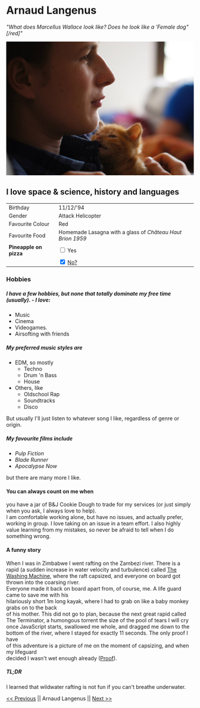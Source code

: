 # Arnaud Langenus

*\"What does Marcellus Wallace look like? Does he look like a 'Female dog" [/red]\"*


![Foto Arnaud](https://github.com/Arnaud-Langenus/Markdown/blob/master/arnaudkittenpic.jpg)
## I love space & science, history and languages

|   |  |
|---|---|
| Birthday | 11/12/'94 |
|Gender|Attack Helicopter |
|Favourite Colour| Red |
|Favourite Food| Homemade Lasagna with a glass of _Château_ _Haut_ _Brion_ _1959_|
|**Pineapple on pizza**| <input type="checkbox"> Yes
|					| <input type="checkbox" checked> [No?](https://imgur.com/bbY5U7K)|


### Hobbies 
##### I have a few hobbies, but none that totally dominate my free time (usually). - I love:
* Music
* Cinema 
* Videogames. 
* Airsofting with friends
 
##### My preferred music styles are 
* EDM, so mostly 
    * Techno
    * Drum 'n Bass 
    * House 
* Others, like
    * Oldschool Rap
    * Soundtracks 
    * Disco <br/>
    
But usually I'll just listen to whatever song I like, regardless of genre or origin.

##### My favourite films include 
* _Pulp Fiction_ 
* _Blade Runner_ 
* _Apocalypse Now_ <br/>

but there are many more I like.



#### You can always count on me when 
 you have a jar of B&J Cookie Dough to trade for my services (or just simply when you ask, I always love to help). <br/>
 I am comfortable working alone, but have no issues, and actually prefer, working in group. I love taking on an issue in
 a team effort. I also highly value learning from my mistakes, so never be afraid to tell when I do something wrong.


#### A funny story 
When I was in Zimbabwe I went rafting on the Zambezi river. There is a rapid (a sudden increase in water velocity and turbulence) called [The Washing Machine](https://imgur.com/tcucOPJ),
where the raft capsized, and everyone on board got thrown into the coarsing river. <br/>
Everyone made it back on board apart from, of course, me. A life guard came to save me with his <br/>
hilariously short 1m long kayak, where I had to grab on like a baby monkey grabs on to the back <br/>
of his mother. This did not go to plan, because the next great rapid called The Terminator, a humongous torrent the size 
of the pool of tears I will cry once JavaScript starts, swallowed me whole, and dragged me down to the bottom of the river, where I stayed for exactly 11 seconds. The only proof I have <br/>
of this adventure is a picture of me on the moment of capsizing, and when my lifeguard <br/>
decided I wasn't wet enough already ([Proof](https://imgur.com/a/pJKgGuq)).
<br/>

##### TL;DR 
I learned that wildwater rafting is not fun if you can't breathe underwater.


[<<  Previous]() || Arnaud Langenus || [Next  >>](https://github.com/chrishargan/challenge-markdown/blob/master/README.md)